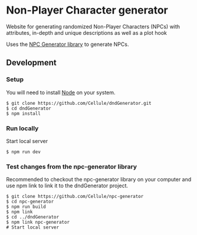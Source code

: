 # Non-Player Character generator
Website for generating randomized Non-Player Characters (NPCs) with attributes, in-depth and unique descriptions as well as a plot hook

Uses the [NPC Generator library](https://github.com/Cellule/npc-generator) to generate NPCs.

## Development
### Setup

You will need to install [Node](https://nodejs.org/) on your system.

```
$ git clone https://github.com/Cellule/dndGenerator.git
$ cd dndGenerator
$ npm install
```

### Run locally

Start local server
```
$ npm run dev
```

### Test changes from the npc-generator library

Recommended to checkout the npc-generator library on your computer and use npm link to link it to the dndGenerator project.

```
$ git clone https://github.com/Cellule/npc-generator
$ cd npc-generator
$ npm run build
$ npm link
$ cd ../dndGenerator
$ npm link npc-generator
# Start local server
```

